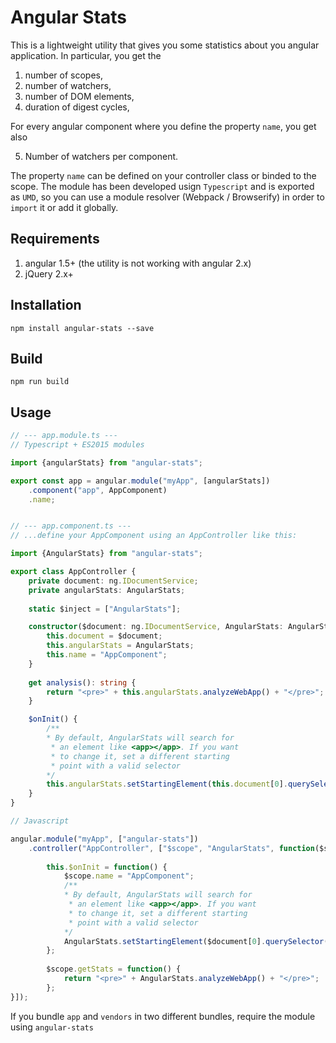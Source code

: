 Angular Stats
=========

This is a lightweight utility that gives you some statistics about you angular application. In particular, you get the 

1. number of scopes,
2. number of watchers,
3. number of DOM elements,
4. duration of digest cycles,

For every angular component where you define the property ``name``, you get also 

5. Number of watchers per component.

The property ``name`` can be defined on your controller class or binded to the scope. The module has been developed usign ``Typescript`` and is exported as ``UMD``, so you can use a module resolver (Webpack / Browserify) in order to ``import`` it or add it globally. 

## Requirements

1. angular 1.5+ (the utility is not working with angular 2.x)
2. jQuery 2.x+

## Installation

``npm install angular-stats --save``

## Build

``npm run build``

## Usage

```typescript
// --- app.module.ts ---
// Typescript + ES2015 modules

import {angularStats} from "angular-stats";

export const app = angular.module("myApp", [angularStats])
    .component("app", AppComponent)
    .name;


// --- app.component.ts ---
// ...define your AppComponent using an AppController like this: 

import {AngularStats} from "angular-stats";

export class AppController {
	private document: ng.IDocumentService;
	private angularStats: AngularStats;
	
	static $inject = ["AngularStats"];

	constructor($document: ng.IDocumentService, AngularStats: AngularStats) {
		this.document = $document;
	    this.angularStats = AngularStats;
	    this.name = "AppComponent";
	}
	
	get analysis(): string {
		return "<pre>" + this.angularStats.analyzeWebApp() + "</pre>";
	}

	$onInit() {
	    /**
	    * By default, AngularStats will search for
	     * an element like <app></app>. If you want 
	     * to change it, set a different starting
	     * point with a valid selector
        */
	    this.angularStats.setStartingElement(this.document[0].querySelector("app"));
	}
}
``` 

```javascript
// Javascript

angular.module("myApp", ["angular-stats"])
    .controller("AppController", ["$scope", "AngularStats", function($scope, AngularStats) {
        
        this.$onInit = function() {
            $scope.name = "AppComponent";
            /**
            * By default, AngularStats will search for
             * an element like <app></app>. If you want 
             * to change it, set a different starting
             * point with a valid selector
            */
            AngularStats.setStartingElement($document[0].querySelector("div[ng-app]"));
        };
        
        $scope.getStats = function() {
            return "<pre>" + AngularStats.analyzeWebApp() + "</pre>";
        };
}]);
``` 

If you bundle ``app`` and ``vendors`` in two different bundles, require the module using ``angular-stats``